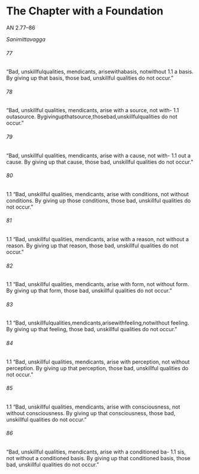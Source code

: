 # The Chapter with a Foundation

AN 2.77–86

_Sanimittavagga_

###### 77

“Bad, unskillfulqualities, mendicants, arisewithabasis, notwithout 1.1
a basis. By giving up that basis, those bad, unskillful qualities do
not occur.”

###### 78

“Bad, unskillful qualities, mendicants, arise with a source, not with- 1.1
outasource. Bygivingupthatsource,thosebad,unskillfulqualities
do not occur.”

###### 79

“Bad, unskillful qualities, mendicants, arise with a cause, not with- 1.1
out a cause. By giving up that cause, those bad, unskillful qualities
do not occur.”
###### 80

1.1 “Bad, unskillful qualities, mendicants, arise with conditions, not
without conditions. By giving up those conditions, those bad,
unskillful qualities do not occur.”

###### 81

1.1 “Bad, unskillful qualities, mendicants, arise with a reason, not without a reason. By giving up that reason, those bad, unskillful qualities do not occur.”

###### 82

1.1 “Bad, unskillful qualities, mendicants, arise with form, not without
form. By giving up that form, those bad, unskillful qualities do not
occur.”

###### 83

1.1 “Bad, unskillfulqualities,mendicants,arisewithfeeling,notwithout
feeling. By giving up that feeling, those bad, unskillful qualities do
not occur.”

###### 84

1.1 “Bad, unskillful qualities, mendicants, arise with perception, not
without perception. By giving up that perception, those bad, unskillful qualities do not occur.”

###### 85

1.1 “Bad, unskillful qualities, mendicants, arise with consciousness, not
without consciousness. By giving up that consciousness, those
bad, unskillful qualities do not occur.”
###### 86

“Bad, unskillful qualities, mendicants, arise with a conditioned ba- 1.1
sis, not without a conditioned basis. By giving up that conditioned
basis, those bad, unskillful qualities do not occur.”
